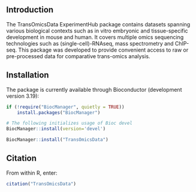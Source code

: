 ## Introduction
The TransOmicsData ExperimentHub package contains datasets spanning various biological contexts such as in vitro embryonic and tissue-specific development in mouse and human. It covers multiple omics sequencing technologies such as (single-cell)-RNAseq, mass spectrometry and ChIP-seq. This package was developed to provide convenient access to raw or pre-processed data for comparative trans-omics analysis.

## Installation
The package is currently available through Bioconductor (development version 3.19):

``` r
if (!require("BiocManager", quietly = TRUE))
    install.packages("BiocManager")

# The following initializes usage of Bioc devel
BiocManager::install(version='devel')

BiocManager::install("TransOmicsData")
```
## Citation
From within R, enter:

```r
citation("TransOmicsData")
```
